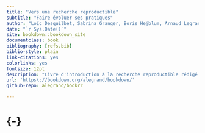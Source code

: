 ```yaml
--- 
title: "Vers une recherche reproductible"
subtitle: "Faire évoluer ses pratiques"
author: "Loïc Desquilbet, Sabrina Granger, Boris Hejblum, Arnaud Legrand, Pascal Pernot, Nicolas Rougier <br> Facilitatrice : Elisa de Castro Guerra"
date: "`r Sys.Date()`"
site: bookdown::bookdown_site
documentclass: book
bibliography: [refs.bib]
biblio-style: plain
link-citations: yes
colorlinks: yes
fontsize: 12pt
description: "Livre d'introduction à la recherche reproductible rédigé lors d'un booksprint."
url: 'https\://bookdown.org/alegrand/bookdown/'
github-repo: alegrand/bookrr

---
```


# {-}
